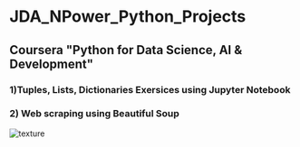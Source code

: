 # JDA_NPower_Python_Projects
## Coursera "Python for Data Science, AI & Development"
### 1)Tuples, Lists, Dictionaries Exersices using Jupyter Notebook
### 2) Web scraping using Beautiful Soup

![texture](https://user-images.githubusercontent.com/77502878/220976431-999ffc00-cee4-47b6-9b63-d16ba772c13c.JPG)
